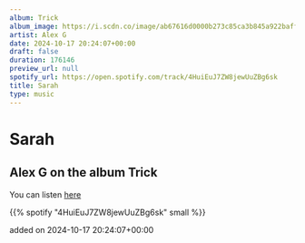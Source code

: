 ```yaml
---
album: Trick
album_image: https://i.scdn.co/image/ab67616d0000b273c85ca3b845a922baff3041c7
artist: Alex G
date: 2024-10-17 20:24:07+00:00
draft: false
duration: 176146
preview_url: null
spotify_url: https://open.spotify.com/track/4HuiEuJ7ZW8jewUuZBg6sk
title: Sarah
type: music
---
```



# Sarah

## Alex G on the album Trick

You can listen [here](https://open.spotify.com/track/4HuiEuJ7ZW8jewUuZBg6sk)

{{% spotify "4HuiEuJ7ZW8jewUuZBg6sk" small %}}

added on 2024-10-17 20:24:07+00:00